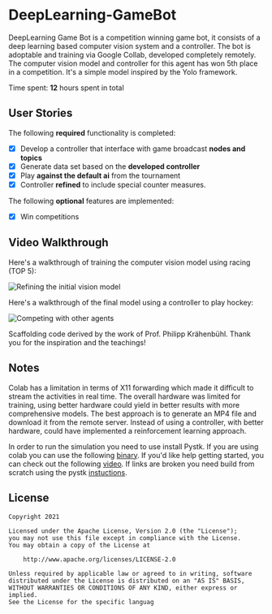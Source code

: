 # DeepLearning-GameBot

DeepLearning Game Bot is a competition winning game bot, it consists of a deep learning based computer vision system and a controller. The bot is adoptable and training via Google Collab, developed completely remotely. The computer vision model and controller for this agent has won 5th place in a competition. It's a simple model inspired by the Yolo framework.

Time spent: **12** hours spent in total

## User Stories

The following **required** functionality is completed:

* [x] Develop a controller that interface with game broadcast **nodes and topics**
* [x] Generate data set based on the **developed controller**
* [x] Play **against the default ai** from the tournament
* [x] Controller **refined** to include special counter measures.

The following **optional** features are implemented:

* [x] Win competitions


## Video Walkthrough

Here's a walkthrough of training the computer vision model using racing (TOP 5):

<img src='DLCompetitions.gif' title='Vision model development' width='' alt='Refining the initial vision model' />

Here's a walkthrough of the final model using a controller to play hockey:

<img src='DLTournament.gif' title='Controller model development' width='' alt='Competing with other agents' />

Scaffolding code derived by the work of Prof. Philipp Krähenbühl. Thank you for the inspiration and the teachings!

## Notes

Colab has a limitation in terms of X11 forwarding which made it difficult to stream the activities in real time. The overall hardware was limited for training, using better hardware could yield in better results with more comprehensive models. The best approach is to generate an MP4 file and download it from the remote server. Instead of using a controller, with better hardware, could have implemented a reinforcement learning approach.

In order to run the simulation you need to use install Pystk. If you are using colab you can use the following [binary](http://www.cs.utexas.edu/~bzhou/PySuperTuxKart-1.0.3-cp36-cp36m-linux_x86_64.whl). If you'd like help getting started, you can check out the following [video](https://drive.google.com/file/d/1Bj9utSeiXK5emq8MpcYKjcjU0itpT2TT/view). If links are broken you need build from scratch using the pystk [instuctions](https://github.com/philkr/pystk). 

## License

    Copyright 2021

    Licensed under the Apache License, Version 2.0 (the "License");
    you may not use this file except in compliance with the License.
    You may obtain a copy of the License at

        http://www.apache.org/licenses/LICENSE-2.0

    Unless required by applicable law or agreed to in writing, software
    distributed under the License is distributed on an "AS IS" BASIS,
    WITHOUT WARRANTIES OR CONDITIONS OF ANY KIND, either express or implied.
    See the License for the specific languag
